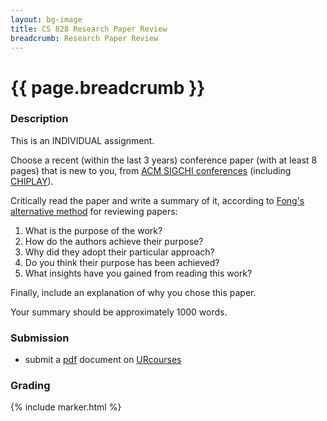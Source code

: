 ```yaml
---
layout: bg-image
title: CS 828 Research Paper Review
breadcrumb: Research Paper Review
---
```

# {{ page.breadcrumb }}

### Description

This is an INDIVIDUAL assignment.

Choose a recent (within the last 3 years) conference paper (with at least 8 pages)
that is new to you, from [ACM SIGCHI conferences](http://dl.acm.org/event.cfm?id=RE151)
(including [CHIPLAY](http://dl.acm.org/citation.cfm?id=2793107)).

Critically read the paper and write a summary of it, according to
[Fong's alternative method](https://dl.acm.org/citation.cfm?id=1595453.1595493)
for reviewing papers:

1.  What is the purpose of the work?
1.  How do the authors achieve their purpose?
1.  Why did they adopt their particular approach?
1.  Do you think their purpose has been achieved?
1.  What insights have you gained from reading this work?

Finally, include an explanation of why you chose this paper.

Your summary should be approximately 1000 words.
### Submission

* submit a [pdf](https://en.wikipedia.org/wiki/PDF) document on [URcourses](https://urcourses.uregina.ca/course/view.php?id=2084)

### Grading

{% include marker.html %}
